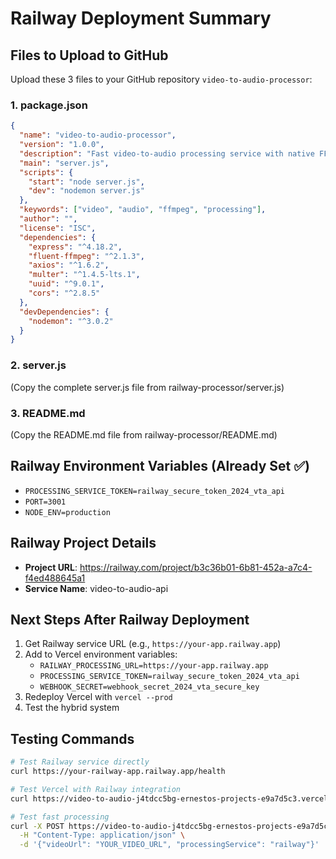 # Railway Deployment Summary

## Files to Upload to GitHub

Upload these 3 files to your GitHub repository `video-to-audio-processor`:

### 1. package.json
```json
{
  "name": "video-to-audio-processor",
  "version": "1.0.0",
  "description": "Fast video-to-audio processing service with native FFmpeg",
  "main": "server.js",
  "scripts": {
    "start": "node server.js",
    "dev": "nodemon server.js"
  },
  "keywords": ["video", "audio", "ffmpeg", "processing"],
  "author": "",
  "license": "ISC",
  "dependencies": {
    "express": "^4.18.2",
    "fluent-ffmpeg": "^2.1.3",
    "axios": "^1.6.2",
    "multer": "^1.4.5-lts.1",
    "uuid": "^9.0.1",
    "cors": "^2.8.5"
  },
  "devDependencies": {
    "nodemon": "^3.0.2"
  }
}
```

### 2. server.js
(Copy the complete server.js file from railway-processor/server.js)

### 3. README.md
(Copy the README.md file from railway-processor/README.md)

## Railway Environment Variables (Already Set ✅)

- `PROCESSING_SERVICE_TOKEN=railway_secure_token_2024_vta_api`
- `PORT=3001`
- `NODE_ENV=production`

## Railway Project Details

- **Project URL**: https://railway.com/project/b3c36b01-6b81-452a-a7c4-f4ed488645a1
- **Service Name**: video-to-audio-api

## Next Steps After Railway Deployment

1. Get Railway service URL (e.g., `https://your-app.railway.app`)
2. Add to Vercel environment variables:
   - `RAILWAY_PROCESSING_URL=https://your-app.railway.app`
   - `PROCESSING_SERVICE_TOKEN=railway_secure_token_2024_vta_api`
   - `WEBHOOK_SECRET=webhook_secret_2024_vta_secure_key`
3. Redeploy Vercel with `vercel --prod`
4. Test the hybrid system

## Testing Commands

```bash
# Test Railway service directly
curl https://your-railway-app.railway.app/health

# Test Vercel with Railway integration
curl https://video-to-audio-j4tdcc5bg-ernestos-projects-e9a7d5c3.vercel.app/api/health

# Test fast processing
curl -X POST https://video-to-audio-j4tdcc5bg-ernestos-projects-e9a7d5c3.vercel.app/api/extract-audio \
  -H "Content-Type: application/json" \
  -d '{"videoUrl": "YOUR_VIDEO_URL", "processingService": "railway"}'
